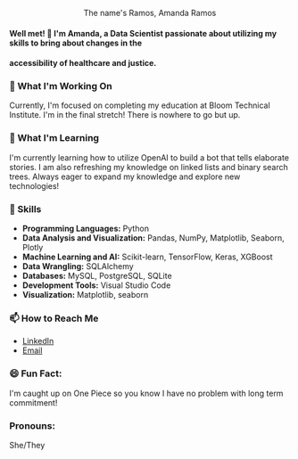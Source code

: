 <p align="center">The name's Ramos, Amanda Ramos</p>

#### Well met! 👋 I'm Amanda, a Data Scientist passionate about utilizing my skills to bring about changes in the
#### accessibility of healthcare and justice.

### 🔭 What I'm Working On

Currently, I'm focused on completing my education at Bloom Technical Institute. 
I'm in the final stretch! There is nowhere to go but up. 

### 🌱 What I'm Learning

I'm currently learning how to utilize OpenAI to build a bot that tells elaborate stories. I am also refreshing my knowledge on
linked lists and binary search trees. Always eager to expand my knowledge and explore new technologies!

### 💼 Skills

- **Programming Languages:**
             Python
- **Data Analysis and Visualization:**
             Pandas, NumPy, Matplotlib, Seaborn, Plotly
- **Machine Learning and AI:**
             Scikit-learn, TensorFlow, Keras, XGBoost
- **Data Wrangling:**
             SQLAlchemy
- **Databases:**
             MySQL, PostgreSQL, SQLite
- **Development Tools:**
             Visual Studio Code
- **Visualization:**
             Matplotlib, seaborn

### 📫 How to Reach Me

- [LinkedIn](www.linkedin.com/in/ajramos202)
- [Email](ajramos202@gmail.com)

### 😄 Fun Fact:
I'm caught up on One Piece so you know I have no problem with long term commitment!

### Pronouns:
She/They

<!--
**ajramos202/ajramos202** is a ✨ _special_ ✨ repository because its `README.md` (this file) appears on your GitHub profile.

Here are some ideas to get you started:

- 🔭 I’m currently working on ...
- 🌱 I’m currently learning ...
- 👯 I’m looking to collaborate on ...
- 🤔 I’m looking for help with ...
- 💬 Ask me about ...
- 📫 How to reach me: ...
- 😄 Pronouns: ...
- ⚡ Fun fact: ...
-->
